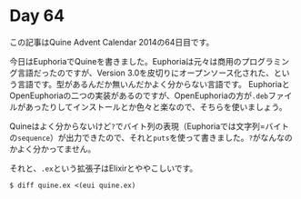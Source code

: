 Day 64
===

この記事はQuine Advent Calendar 2014の64日目です。

今日はEuphoriaでQuineを書きました。Euphoriaは元々は商用のプログラミング言語だったのですが、Version 3.0を皮切りにオープンソース化された、という言語です。型があるんだか無いんだかよく分からない言語です。
EuphoriaとOpenEuphoriaの二つの実装があるのですが、OpenEuphoriaの方が`.deb`ファイルがあったりしてインストールとか色々と楽なので、そちらを使いましょう。

Quineはよく分からないけど`?`でバイト列の表現（Euphoriaでは文字列=バイトの`sequence`）が出力できたので、それと`puts`を使って書きました。`?`がなんなのかよく分かってません。

それと、`.ex`という拡張子はElixirとややこしいです。

```console
$ diff quine.ex <(eui quine.ex)
```
